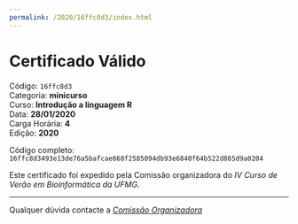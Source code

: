 ```yaml
---
permalink: /2020/16ffc8d3/index.html
---
```


# Certificado Válido

Código: `16ffc8d3`<br>
Categoria: **minicurso**<br>
Curso: **Introdução a linguagem R**<br>
Data: **28/01/2020**<br>
Carga Horária: **4**<br>
Edição: **2020**<br>


Código completo: `16ffc8d3493e13de76a5bafcae668f2585094db93e6840f64b522d865d9a0204`


Este certificado foi expedido pela Comissão organizadora do *IV Curso de Verão em Bioinformática da UFMG*.

----

Qualquer dúvida contacte a [_Comissão Organizadora_](<mailto:cursobioinfoufmg@gmail.com$subject=[Certificados]>)

